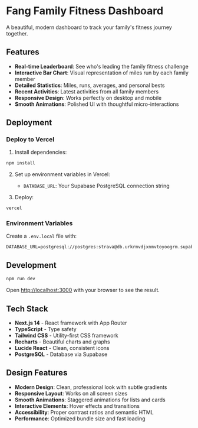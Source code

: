 # Fang Family Fitness Dashboard

A beautiful, modern dashboard to track your family's fitness journey together.

## Features

- **Real-time Leaderboard**: See who's leading the family fitness challenge
- **Interactive Bar Chart**: Visual representation of miles run by each family member
- **Detailed Statistics**: Miles, runs, averages, and personal bests
- **Recent Activities**: Latest activities from all family members
- **Responsive Design**: Works perfectly on desktop and mobile
- **Smooth Animations**: Polished UI with thoughtful micro-interactions

## Deployment

### Deploy to Vercel

1. Install dependencies:
```bash
npm install
```

2. Set up environment variables in Vercel:
   - `DATABASE_URL`: Your Supabase PostgreSQL connection string

3. Deploy:
```bash
vercel
```

### Environment Variables

Create a `.env.local` file with:
```
DATABASE_URL=postgresql://postgres:strava@db.urkrmvdjxnmvtoyoogrm.supabase.co:5432/postgres
```

## Development

```bash
npm run dev
```

Open [http://localhost:3000](http://localhost:3000) with your browser to see the result.

## Tech Stack

- **Next.js 14** - React framework with App Router
- **TypeScript** - Type safety
- **Tailwind CSS** - Utility-first CSS framework
- **Recharts** - Beautiful charts and graphs
- **Lucide React** - Clean, consistent icons
- **PostgreSQL** - Database via Supabase

## Design Features

- **Modern Design**: Clean, professional look with subtle gradients
- **Responsive Layout**: Works on all screen sizes
- **Smooth Animations**: Staggered animations for lists and cards
- **Interactive Elements**: Hover effects and transitions
- **Accessibility**: Proper contrast ratios and semantic HTML
- **Performance**: Optimized bundle size and fast loading